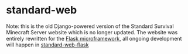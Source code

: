 standard-web
============

Note: this is the old Django-powered version of the Standard Survival Minecraft Server website which is no longer updated. The website was entirely rewritten for the [Flask microframework](http://flask.pocoo.org/), all ongoing development will happen in [standard-web-flask](https://github.com/sbezboro/standard-web-flask)
